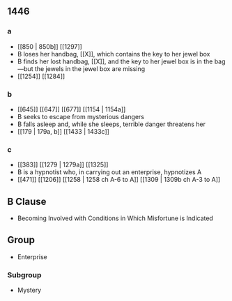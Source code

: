 ## 1446
### a
- [[850 | 850b]] [[1297]] 
- B loses her handbag, [[X]], which contains the key to her jewel box
- B finds her lost handbag, [[X]], and the key to her jewel box is in the bag—but the jewels in the jewel box are missing
- [[1254]] [[1284]] 

### b
- [[645]] [[647]] [[677]] [[1154 | 1154a]] 
- B seeks to escape from mysterious dangers
- B falls asleep and, while she sleeps, terrible danger threatens her
- [[179 | 179a, b]] [[1433 | 1433c]] 

### c
- [[383]] [[1279 | 1279a]] [[1325]] 
- B is a hypnotist who, in carrying out an enterprise, hypnotizes A
- [[471]] [[1206]] [[1258 | 1258 ch A-6 to A]] [[1309 | 1309b ch A-3 to A]] 

## B Clause
- Becoming Involved with Conditions in Which Misfortune is Indicated

## Group
- Enterprise

### Subgroup
- Mystery

